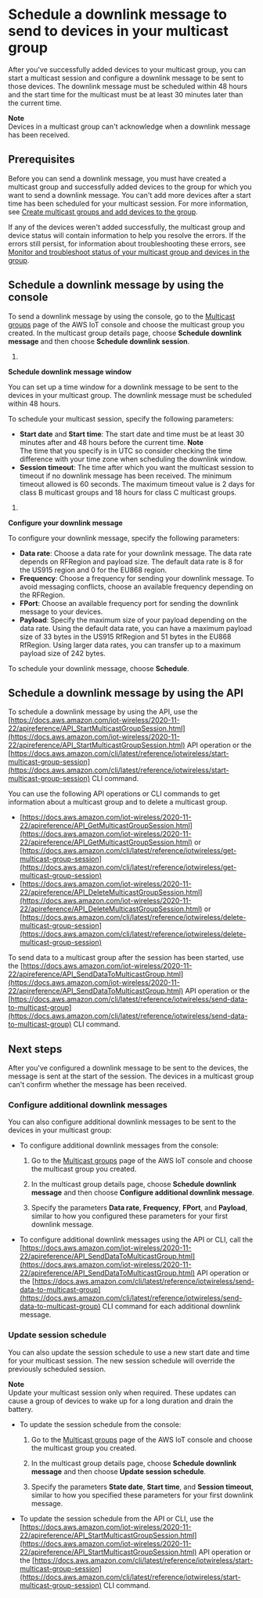 # Schedule a downlink message to send to devices in your multicast group<a name="connect-iot-lorawan-multicast-schedule-downlink"></a>

After you've successfully added devices to your multicast group, you can start a multicast session and configure a downlink message to be sent to those devices\. The downlink message must be scheduled within 48 hours and the start time for the multicast must be at least 30 minutes later than the current time\.

**Note**  
Devices in a multicast group can't acknowledge when a downlink message has been received\.

## Prerequisites<a name="connect-iot-lorawan-multicast-downlink-prereq"></a>

Before you can send a downlink message, you must have created a multicast group and successfully added devices to the group for which you want to send a downlink message\. You can't add more devices after a start time has been scheduled for your multicast session\. For more information, see [Create multicast groups and add devices to the group](connect-iot-lorawan-create-multicast-groups.md)\.

If any of the devices weren't added successfully, the multicast group and device status will contain information to help you resolve the errors\. If the errors still persist, for information about troubleshooting these errors, see [Monitor and troubleshoot status of your multicast group and devices in the group](connect-iot-lorawan-multicast-status.md)\.

## Schedule a downlink message by using the console<a name="connect-iot-lorawan-multicast-downlink-console"></a>

To send a downlink message by using the console, go to the [Multicast groups](https://console.aws.amazon.com/iot/home#/wireless/multicastGroups) page of the AWS IoT console and choose the multicast group you created\. In the multicast group details page, choose **Schedule downlink message** and then choose **Schedule downlink session**\.

1. 

**Schedule downlink message window**

   You can set up a time window for a downlink message to be sent to the devices in your multicast group\. The downlink message must be scheduled within 48 hours\.

   To schedule your multicast session, specify the following parameters:
   + **Start date** and **Start time**: The start date and time must be at least 30 minutes after and 48 hours before the current time\.
**Note**  
The time that you specify is in UTC so consider checking the time difference with your time zone when scheduling the downlink window\. 
   + **Session timeout**: The time after which you want the multicast session to timeout if no downlink message has been received\. The minimum timeout allowed is 60 seconds\. The maximum timeout value is 2 days for class B multicast groups and 18 hours for class C multicast groups\.

1. 

**Configure your downlink message**

   To configure your downlink message, specify the following parameters:
   + **Data rate**: Choose a data rate for your downlink message\. The data rate depends on RFRegion and payload size\. The default data rate is 8 for the US915 region and 0 for the EU868 region\.
   + **Frequency**: Choose a frequency for sending your downlink message\. To avoid messaging conflicts, choose an available frequency depending on the RFRegion\.
   + **FPort**: Choose an available frequency port for sending the downlink message to your devices\.
   + **Payload**: Specify the maximum size of your payload depending on the data rate\. Using the default data rate, you can have a maximum payload size of 33 bytes in the US915 RfRegion and 51 bytes in the EU868 RfRegion\. Using larger data rates, you can transfer up to a maximum payload size of 242 bytes\.

   To schedule your downlink message, choose **Schedule**\.

## Schedule a downlink message by using the API<a name="connect-iot-lorawan-multicast-downlink-api"></a>

To schedule a downlink message by using the API, use the [https://docs.aws.amazon.com/iot-wireless/2020-11-22/apireference/API_StartMulticastGroupSession.html](https://docs.aws.amazon.com/iot-wireless/2020-11-22/apireference/API_StartMulticastGroupSession.html) API operation or the [https://docs.aws.amazon.com/cli/latest/reference/iotwireless/start-multicast-group-session](https://docs.aws.amazon.com/cli/latest/reference/iotwireless/start-multicast-group-session) CLI command\.

You can use the following API operations or CLI commands to get information about a multicast group and to delete a multicast group\.
+ [https://docs.aws.amazon.com/iot-wireless/2020-11-22/apireference/API_GetMulticastGroupSession.html](https://docs.aws.amazon.com/iot-wireless/2020-11-22/apireference/API_GetMulticastGroupSession.html) or [https://docs.aws.amazon.com/cli/latest/reference/iotwireless/get-multicast-group-session](https://docs.aws.amazon.com/cli/latest/reference/iotwireless/get-multicast-group-session)
+ [https://docs.aws.amazon.com/iot-wireless/2020-11-22/apireference/API_DeleteMulticastGroupSession.html](https://docs.aws.amazon.com/iot-wireless/2020-11-22/apireference/API_DeleteMulticastGroupSession.html) or [https://docs.aws.amazon.com/cli/latest/reference/iotwireless/delete-multicast-group-session](https://docs.aws.amazon.com/cli/latest/reference/iotwireless/delete-multicast-group-session)

To send data to a multicast group after the session has been started, use the [https://docs.aws.amazon.com/iot-wireless/2020-11-22/apireference/API_SendDataToMulticastGroup.html](https://docs.aws.amazon.com/iot-wireless/2020-11-22/apireference/API_SendDataToMulticastGroup.html) API operation or the [https://docs.aws.amazon.com/cli/latest/reference/iotwireless/send-data-to-multicast-group](https://docs.aws.amazon.com/cli/latest/reference/iotwireless/send-data-to-multicast-group) CLI command\.

## Next steps<a name="connect-iot-lorawan-multicast-downlink-next"></a>

After you've configured a downlink message to be sent to the devices, the message is sent at the start of the session\. The devices in a multicast group can't confirm whether the message has been received\.

### Configure additional downlink messages<a name="connect-iot-lorawan-multicast-downlink-additional"></a>

You can also configure additional downlink messages to be sent to the devices in your multicast group:
+ To configure additional downlink messages from the console:

  1. Go to the [Multicast groups](https://console.aws.amazon.com/iot/home#/wireless/multicastGroups) page of the AWS IoT console and choose the multicast group you created\.

  1. In the multicast group details page, choose **Schedule downlink message** and then choose **Configure additional downlink message**\.

  1. Specify the parameters **Data rate**, **Frequency**, **FPort**, and **Payload**, similar to how you configured these parameters for your first downlink message\.
+ To configure additional downlink messages using the API or CLI, call the [https://docs.aws.amazon.com/iot-wireless/2020-11-22/apireference/API_SendDataToMulticastGroup.html](https://docs.aws.amazon.com/iot-wireless/2020-11-22/apireference/API_SendDataToMulticastGroup.html) API operation or the [https://docs.aws.amazon.com/cli/latest/reference/iotwireless/send-data-to-multicast-group](https://docs.aws.amazon.com/cli/latest/reference/iotwireless/send-data-to-multicast-group) CLI command for each additional downlink message\.

### Update session schedule<a name="connect-iot-lorawan-multicast-downlink-update"></a>

You can also update the session schedule to use a new start date and time for your multicast session\. The new session schedule will override the previously scheduled session\.

**Note**  
Update your multicast session only when required\. These updates can cause a group of devices to wake up for a long duration and drain the battery\.
+ To update the session schedule from the console:

  1. Go to the [Multicast groups](https://console.aws.amazon.com/iot/home#/wireless/multicastGroups) page of the AWS IoT console and choose the multicast group you created\.

  1. In the multicast group details page, choose **Schedule downlink message** and then choose **Update session schedule**\. 

  1. Specify the parameters **State date**, **Start time**, and **Session timeout**, similar to how you specified these parameters for your first downlink message\.
+ To update the session schedule from the API or CLI, use the [https://docs.aws.amazon.com/iot-wireless/2020-11-22/apireference/API_StartMulticastGroupSession.html](https://docs.aws.amazon.com/iot-wireless/2020-11-22/apireference/API_StartMulticastGroupSession.html) API operation or the [https://docs.aws.amazon.com/cli/latest/reference/iotwireless/start-multicast-group-session](https://docs.aws.amazon.com/cli/latest/reference/iotwireless/start-multicast-group-session) CLI command\.